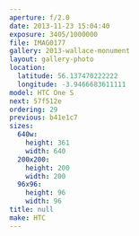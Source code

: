 ```yaml
---
aperture: f/2.0
date: 2013-11-23 15:04:40
exposure: 3405/1000000
file: IMAG0177
gallery: 2013-wallace-monument
layout: gallery-photo
location:
  latitude: 56.137470222222
  longitude: -3.9466683611111
model: HTC One S
next: 57f512e
ordering: 29
previous: b41e1c7
sizes:
  640w:
    height: 361
    width: 640
  200x200:
    height: 200
    width: 200
  96x96:
    height: 96
    width: 96
title: null
make: HTC
---
```

